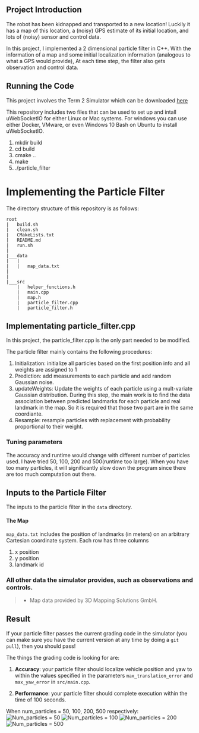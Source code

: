 ## Project Introduction
The robot has been kidnapped and transported to a new location! Luckily it has a map of this location, a (noisy) GPS estimate of its initial location, and lots of (noisy) sensor and control data.

In this project, I implemented a 2 dimensional particle filter in C++. With the information of a map and some initial localization information (analogous to what a GPS would provide), At each time step, the filter also gets observation and control data. 


## Running the Code
This project involves the Term 2 Simulator which can be downloaded [here](https://github.com/udacity/self-driving-car-sim/releases)

This repository includes two files that can be used to set up and intall uWebSocketIO for either Linux or Mac systems. For windows you can use either Docker, VMware, or even Windows 10 Bash on Ubuntu to install uWebSocketIO.

1. mkdir build
2. cd build
3. cmake ..
4. make
5. ./particle_filter


# Implementing the Particle Filter
The directory structure of this repository is as follows:

```
root
|   build.sh
|   clean.sh
|   CMakeLists.txt
|   README.md
|   run.sh
|
|___data
|   |   
|   |   map_data.txt
|   
|   
|___src
    |   helper_functions.h
    |   main.cpp
    |   map.h
    |   particle_filter.cpp
    |   particle_filter.h
```


## Implementating particle_filter.cpp
In this project, the particle_filter.cpp is the only part needed to be modified.

The particle filter mainly contains the following procedures:
1. Initialization: initialize all particles based on the first position info and all weights are assigned to 1
2. Prediction: add measurements to each particle and add random Gaussian noise.
3. updateWeights: Update the weights of each particle using a mult-variate Gaussian distribution. During this step, the main work is to find the data association between predicted landmarks for each particle and real landmark in the map. So it is required that those two part are in the same coordiante.
4. Resample: resample particles with replacement with probability proportional to their weight. 

### Tuning parameters
The accuracy and runtime would change with different number of particles used. I have tried 50, 100, 200 and 500(runtime too large).
When you have too many particles, it will significantly slow down the program since there are too much computation out there.


## Inputs to the Particle Filter
The inputs to the particle filter in the `data` directory. 

#### The Map
`map_data.txt` includes the position of landmarks (in meters) on an arbitrary Cartesian coordinate system. Each row has three columns
1. x position
2. y position
3. landmark id

### All other data the simulator provides, such as observations and controls.

> * Map data provided by 3D Mapping Solutions GmbH.

## Result
If your particle filter passes the current grading code in the simulator (you can make sure you have the current version at any time by doing a `git pull`), then you should pass! 

The things the grading code is looking for are:

1. **Accuracy**: your particle filter should localize vehicle position and yaw to within the values specified in the parameters `max_translation_error` and `max_yaw_error` in `src/main.cpp`.

2. **Performance**: your particle filter should complete execution within the time of 100 seconds.

When num_particles = 50, 100, 200, 500 respectively:
![Num_particles = 50](img/50.png&s=100)
![Num_particles = 100](img/100.png&s=100)
![Num_particles = 200](img/200.png&s=100)
![Num_particles = 500](img/500.png&s=100)



